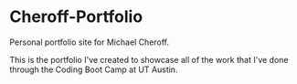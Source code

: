 # Cheroff-Portfolio

Personal portfolio site for Michael Cheroff.

This is the portfolio I've created to showcase all of the work that I've done through the Coding Boot Camp at UT Austin.